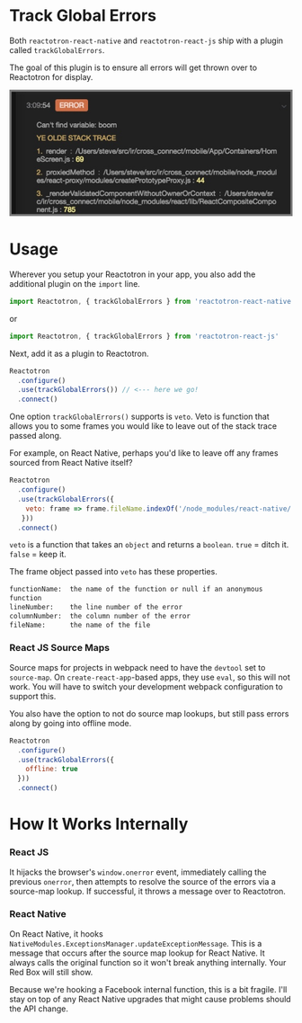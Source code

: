 # Track Global Errors

Both `reactotron-react-native` and `reactotron-react-js` ship with a plugin called `trackGlobalErrors`.

The goal of this plugin is to ensure all errors will get thrown over to Reactotron for display.

![Installing The App](./images/track-global-errors/stack-trace.jpg)


# Usage

Wherever you setup your Reactotron in your app, you also add the additional plugin on the `import` line.

```js
import Reactotron, { trackGlobalErrors } from 'reactotron-react-native'
```

or

```js
import Reactotron, { trackGlobalErrors } from 'reactotron-react-js'
```

Next, add it as a plugin to Reactotron.

```js
Reactotron
  .configure()
  .use(trackGlobalErrors()) // <--- here we go!
  .connect()
```

One option `trackGlobalErrors()` supports is `veto`.  Veto is function that allows you to some frames you would like to leave out of the stack trace passed along.

For example, on React Native, perhaps you'd like to leave off any frames sourced from React Native itself?

```js
Reactotron
  .configure()
  .use(trackGlobalErrors({
    veto: frame => frame.fileName.indexOf('/node_modules/react-native/') >= 0
   }))
  .connect()
```

`veto` is a function that takes an `object` and returns a `boolean`.  `true` = ditch it.  `false` = keep it.

The frame object passed into `veto` has these properties.

```
functionName:  the name of the function or null if an anonymous function
lineNumber:    the line number of the error
columnNumber:  the column number of the error
fileName:      the name of the file
```

### React JS Source Maps

Source maps for projects in webpack need to have the `devtool` set to `source-map`.  On `create-react-app`-based apps, they use `eval`, so this will not work.  You will have to switch your development webpack configuration to support this.

You also have the option to not do source map lookups, but still pass errors along by going into offline mode.

```js
Reactotron
  .configure()
  .use(trackGlobalErrors({
    offline: true
  }))
  .connect()
```


# How It Works Internally

### React JS

It hijacks the browser's `window.onerror` event, immediately calling the previous `onerror`, then attempts to resolve the source of the errors via a source-map lookup.  If successful, it throws a message over to Reactotron.


### React Native

On React Native, it hooks `NativeModules.ExceptionsManager.updateExceptionMessage`.  This is a message that occurs after the source map lookup for React Native.  It always calls the original function so it won't break anything internally.  Your Red Box will still show.

Because we're hooking a Facebook internal function, this is a bit fragile.  I'll stay on top of any React Native upgrades that might cause problems should the API change.
